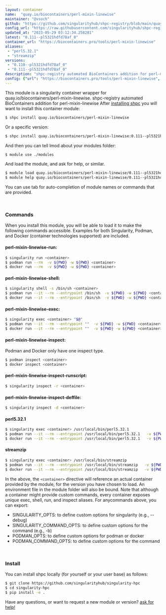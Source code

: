 ```yaml
---
layout: container
name:  "quay.io/biocontainers/perl-mixin-linewise"
maintainer: "@vsoch"
github: "https://github.com/singularityhub/shpc-registry/blob/main/quay.io/biocontainers/perl-mixin-linewise/container.yaml"
config_url: "https://raw.githubusercontent.com/singularityhub/shpc-registry/main/quay.io/biocontainers/perl-mixin-linewise/container.yaml"
updated_at: "2023-05-29 03:12:34.258281"
latest: "0.111--pl5321hdfd78af_0"
container_url: "https://biocontainers.pro/tools/perl-mixin-linewise"
aliases:
 - "perl5.32.1"
 - "streamzip"
versions:
 - "0.110--pl5321hdfd78af_0"
 - "0.111--pl5321hdfd78af_0"
description: "shpc-registry automated BioContainers addition for perl-mixin-linewise"
config: {"url": "https://biocontainers.pro/tools/perl-mixin-linewise", "maintainer": "@vsoch", "description": "shpc-registry automated BioContainers addition for perl-mixin-linewise", "latest": {"0.111--pl5321hdfd78af_0": "sha256:f00317bbe62f659a54f1dc3293f5d39603aaa9942bf89dc1940db2aec83826d5"}, "tags": {"0.110--pl5321hdfd78af_0": "sha256:73239e3cb19e2d5b037f4a8f1d707c7c1a4f651932291edc4281f7bfe9b33c3b", "0.111--pl5321hdfd78af_0": "sha256:f00317bbe62f659a54f1dc3293f5d39603aaa9942bf89dc1940db2aec83826d5"}, "docker": "quay.io/biocontainers/perl-mixin-linewise", "aliases": {"perl5.32.1": "/usr/local/bin/perl5.32.1", "streamzip": "/usr/local/bin/streamzip"}}
---
```


This module is a singularity container wrapper for quay.io/biocontainers/perl-mixin-linewise.
shpc-registry automated BioContainers addition for perl-mixin-linewise
After [installing shpc](#install) you will want to install this container module:


```bash
$ shpc install quay.io/biocontainers/perl-mixin-linewise
```

Or a specific version:

```bash
$ shpc install quay.io/biocontainers/perl-mixin-linewise:0.111--pl5321hdfd78af_0
```

And then you can tell lmod about your modules folder:

```bash
$ module use ./modules
```

And load the module, and ask for help, or similar.

```bash
$ module load quay.io/biocontainers/perl-mixin-linewise/0.111--pl5321hdfd78af_0
$ module help quay.io/biocontainers/perl-mixin-linewise/0.111--pl5321hdfd78af_0
```

You can use tab for auto-completion of module names or commands that are provided.

<br>

### Commands

When you install this module, you will be able to load it to make the following commands accessible.
Examples for both Singularity, Podman, and Docker (container technologies supported) are included.

#### perl-mixin-linewise-run:

```bash
$ singularity run <container>
$ podman run --rm  -v ${PWD} -w ${PWD} <container>
$ docker run --rm  -v ${PWD} -w ${PWD} <container>
```

#### perl-mixin-linewise-shell:

```bash
$ singularity shell -s /bin/sh <container>
$ podman run --it --rm --entrypoint /bin/sh  -v ${PWD} -w ${PWD} <container>
$ docker run --it --rm --entrypoint /bin/sh  -v ${PWD} -w ${PWD} <container>
```

#### perl-mixin-linewise-exec:

```bash
$ singularity exec <container> "$@"
$ podman run --it --rm --entrypoint ""  -v ${PWD} -w ${PWD} <container> "$@"
$ docker run --it --rm --entrypoint ""  -v ${PWD} -w ${PWD} <container> "$@"
```

#### perl-mixin-linewise-inspect:

Podman and Docker only have one inspect type.

```bash
$ podman inspect <container>
$ docker inspect <container>
```

#### perl-mixin-linewise-inspect-runscript:

```bash
$ singularity inspect -r <container>
```

#### perl-mixin-linewise-inspect-deffile:

```bash
$ singularity inspect -d <container>
```


#### perl5.32.1

```bash
$ singularity exec <container> /usr/local/bin/perl5.32.1
$ podman run --it --rm --entrypoint /usr/local/bin/perl5.32.1   -v ${PWD} -w ${PWD} <container> -c " $@"
$ docker run --it --rm --entrypoint /usr/local/bin/perl5.32.1   -v ${PWD} -w ${PWD} <container> -c " $@"
```


#### streamzip

```bash
$ singularity exec <container> /usr/local/bin/streamzip
$ podman run --it --rm --entrypoint /usr/local/bin/streamzip   -v ${PWD} -w ${PWD} <container> -c " $@"
$ docker run --it --rm --entrypoint /usr/local/bin/streamzip   -v ${PWD} -w ${PWD} <container> -c " $@"
```



In the above, the `<container>` directive will reference an actual container provided
by the module, for the version you have chosen to load. An environment file in the
module folder will also be bound. Note that although a container
might provide custom commands, every container exposes unique exec, shell, run, and
inspect aliases. For anycommands above, you can export:

 - SINGULARITY_OPTS: to define custom options for singularity (e.g., --debug)
 - SINGULARITY_COMMAND_OPTS: to define custom options for the command (e.g., -b)
 - PODMAN_OPTS: to define custom options for podman or docker
 - PODMAN_COMMAND_OPTS: to define custom options for the command

<br>

### Install

You can install shpc locally (for yourself or your user base) as follows:

```bash
$ git clone https://github.com/singularityhub/singularity-hpc
$ cd singularity-hpc
$ pip install -e .
```

Have any questions, or want to request a new module or version? [ask for help!](https://github.com/singularityhub/singularity-hpc/issues)